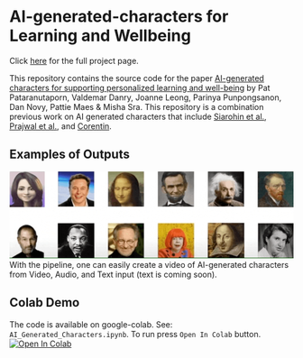 # AI-generated-characters for Learning and Wellbeing
Click [here](https://www.media.mit.edu/projects/Ai-generated-characters/overview/) for the full project page.

This repository contains the source code for the paper [AI-generated characters for supporting personalized learning and well-being](https://www.nature.com/articles/s42256-021-00417-9) by Pat Pataranutaporn, Valdemar Danry, Joanne Leong, Parinya Punpongsanon, Dan Novy, Pattie Maes & Misha Sra. This repository is a combination previous work on AI generated characters that include [Siarohin et al.](https://github.com/AliaksandrSiarohin/first-order-model), [Prajwal et al.](https://github.com/Rudrabha/Wav2Lip), and [Corentin](https://github.com/CorentinJ/Real-Time-Voice-Cloning).

## Examples of Outputs
![Screenshot](cover.gif)
With the pipeline, one can easily create a video of AI-generated characters from Video, Audio, and Text input (text is coming soon).

## Colab Demo 
The code is available on google-colab. See: ```AI_Generated_Characters.ipynb```. To run press ```Open In Colab``` button. 
[![Open In Colab](https://colab.research.google.com/assets/colab-badge.svg)](https://colab.research.google.com/drive/1y0YigI1RiTVd2Qr6HHpesAwYoovcvZaE?usp=sharing)



